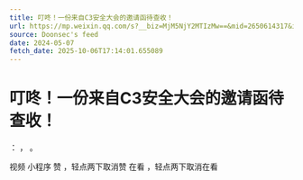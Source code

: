 ```yaml
---
title: 叮咚！一份来自C3安全大会的邀请函待查收！
url: https://mp.weixin.qq.com/s?__biz=MjM5NjY2MTIzMw==&mid=2650614317&idx=1&sn=f104104afbdd24a5ddfb38f7df636c07
source: Doonsec's feed
date: 2024-05-07
fetch_date: 2025-10-06T17:14:01.655089
---
```


# 叮咚！一份来自C3安全大会的邀请函待查收！

：
，
。

视频
小程序
赞
，轻点两下取消赞
在看
，轻点两下取消在看